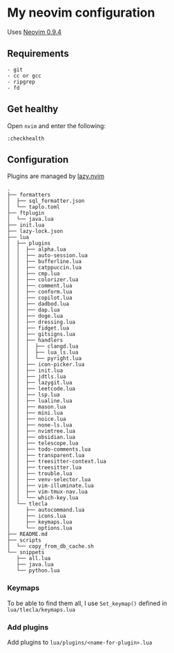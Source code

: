 # My neovim configuration

Uses [Neovim 0.9.4](https://github.com/neovim/neovim/releases/tag/v0.9.4)

## Requirements

```
- git
- cc or gcc
- ripgrep
- fd
```

## Get healthy

Open `nvim` and enter the following:

```
:checkhealth
```

## Configuration

Plugins are managed by [lazy.nvim](https://github.com/folke/lazy.nvim)

```
.
├── formatters
│  ├── sql_formatter.json
│  └── taplo.toml
├── ftplugin
│  └── java.lua
├── init.lua
├── lazy-lock.json
├── lua
│  ├── plugins
│  │  ├── alpha.lua
│  │  ├── auto-session.lua
│  │  ├── bufferline.lua
│  │  ├── catppuccin.lua
│  │  ├── cmp.lua
│  │  ├── colorizer.lua
│  │  ├── comment.lua
│  │  ├── conform.lua
│  │  ├── copilot.lua
│  │  ├── dadbod.lua
│  │  ├── dap.lua
│  │  ├── doge.lua
│  │  ├── dressing.lua
│  │  ├── fidget.lua
│  │  ├── gitsigns.lua
│  │  ├── handlers
│  │  │  ├── clangd.lua
│  │  │  ├── lua_ls.lua
│  │  │  └── pyright.lua
│  │  ├── icon-picker.lua
│  │  ├── init.lua
│  │  ├── jdtls.lua
│  │  ├── lazygit.lua
│  │  ├── leetcode.lua
│  │  ├── lsp.lua
│  │  ├── lualine.lua
│  │  ├── mason.lua
│  │  ├── mini.lua
│  │  ├── noice.lua
│  │  ├── none-ls.lua
│  │  ├── nvimtree.lua
│  │  ├── obsidian.lua
│  │  ├── telescope.lua
│  │  ├── todo-comments.lua
│  │  ├── transparent.lua
│  │  ├── treesitter-context.lua
│  │  ├── treesitter.lua
│  │  ├── trouble.lua
│  │  ├── venv-selector.lua
│  │  ├── vim-illuminate.lua
│  │  ├── vim-tmux-nav.lua
│  │  └── which-key.lua
│  └── tlecla
│     ├── autocommand.lua
│     ├── icons.lua
│     ├── keymaps.lua
│     └── options.lua
├── README.md
├── scripts
│  └── copy_from_db_cache.sh
└── snippets
   ├── all.lua
   ├── java.lua
   └── python.lua
```

### Keymaps

To be able to find them all, I use `Set_keymap()` defined in `lua/tlecla/keymaps.lua`

### Add plugins

Add plugins to `lua/plugins/<name-for-plugin>.lua`

